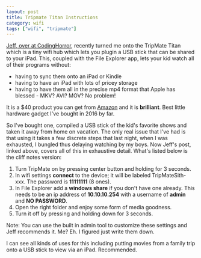 ```yaml
---
layout: post
title: Tripmate Titan Instructions
category: wifi
tags: ["wifi", "tripmate"]
---
```


[Jeff, over at CodingHorror](https://blog.codinghorror.com/your-own-personal-wifi-storage/), recently turned me onto the TripMate Titan which is a tiny wifi hub which lets you plugin a USB stick that can be shared to your iPad.  This, coupled with the File Explorer app, lets your kid watch all of their programs without:

* having to sync them onto an iPad or Kindle
* having to have an iPad with lots of pricey storage
* having to have them all in the precise mp4 format that Apple has blessed - MKV?  AVI?  MOV?  No problem!

It is a $40 product you can get from [Amazon](http://www.amazon.com/dp/B00RVIGY1I/?tag=codihorr-20) and it is **brilliant**.  Best little hardware gadget I've bought in 2016 by far.

So I've bought one, compiled a USB stick of the kid's favorite shows and taken it away from home on vacation.  The only real issue that I've had is that using it takes a few discrete steps that last night, when I was exhausted, I bungled thus delaying watching by my boys.  Now Jeff's post, linked above, covers all of this in exhaustive detail.  What's listed below is the cliff notes version:

1.  Turn TripMate on by pressing center button and holding for 3 seconds.
2.  In wifi settings **connect** to the device; it will be labeled TripMateSith-xxx.  The password is **11111111** (8 ones).
3.  In File Explorer add a **windows share** if you don't have one already.  This needs to be an ip address of **10.10.10.254** with a username of **admin** and **NO PASSWORD**.
4.  Open the right folder and enjoy some form of media goodness.
5.  Turn it off by pressing and holding down for 3 seconds.

Note: You can use the built in admin tool to customize these settings and Jeff recommends it.  Me?  Eh.  I figured just write them down.

I can see all kinds of uses for this including putting movies from a family trip onto a USB stick to view via an iPad.  Recommended.
